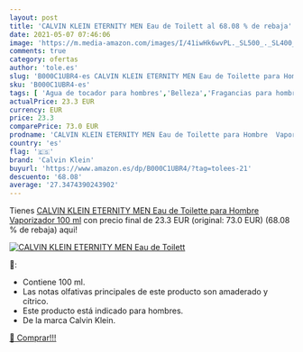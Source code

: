 ```yaml
---
layout: post
title: 'CALVIN KLEIN ETERNITY MEN Eau de Toilett al 68.08 % de rebaja'
date: 2021-05-07 07:46:06
image: 'https://m.media-amazon.com/images/I/41iwHk6wvPL._SL500_._SL400_.jpg'
comments: true
category: ofertas
author: 'tole.es'
slug: 'B000C1UBR4-es CALVIN KLEIN ETERNITY MEN Eau de Toilette para Hombre...'
sku: 'B000C1UBR4-es'
tags: [ 'Agua de tocador para hombres','Belleza','Fragancias para hombres','Perfumes y fragancias','calvin klein','de','eau','toilette', ]
actualPrice: 23.3 EUR
currency: EUR
price: 23.3
comparePrice: 73.0 EUR
prodname: 'CALVIN KLEIN ETERNITY MEN Eau de Toilette para Hombre  Vaporizador  100 ml'
country: 'es'
flag: '🇪🇸'
brand: 'Calvin Klein'
buyurl: 'https://www.amazon.es/dp/B000C1UBR4/?tag=tolees-21'
descuento: '68.08'
average: '27.3474390243902'
---
```


Tienes [CALVIN KLEIN ETERNITY MEN Eau de Toilette para Hombre  Vaporizador  100 ml](https://www.amazon.es/dp/B000C1UBR4/?tag=tolees-21) con precio final de  23.3 EUR (original: 73.0 EUR) (68.08 %  de rebaja) aqui!

[![CALVIN KLEIN ETERNITY MEN Eau de Toilett](https://m.media-amazon.com/images/I/41iwHk6wvPL._SL500_._SL400_.jpg)](https://www.amazon.es/dp/B000C1UBR4/?tag=tolees-21)

🔎:

- Contiene 100 ml.
- Las notas olfativas principales de este producto son amaderado y cítrico.
- Este producto está indicado para hombres.
- De la marca Calvin Klein.

[🛒 Comprar!!!](https://www.amazon.es/dp/B000C1UBR4/?tag=tolees-21)
